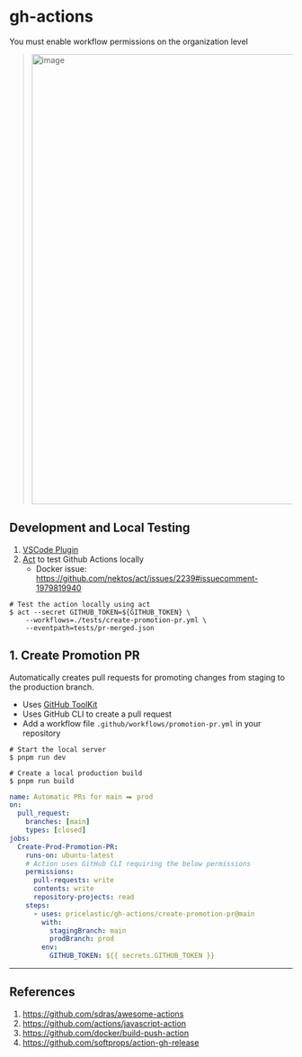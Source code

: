 # gh-actions

You must enable workflow permissions on the organization level

> <img alt="image" width="800" src="https://github.com/pricelastic/gh-actions/assets/926720/faea32df-cf14-4435-9e27-2686836115f0">

## Development and Local Testing

1. [VSCode Plugin](https://marketplace.visualstudio.com/items?itemName=GitHub.vscode-github-actions)
2. [Act](https://github.com/nektos/act) to test Github Actions locally
   - Docker issue: https://github.com/nektos/act/issues/2239#issuecomment-1979819940

```shell
# Test the action locally using act
$ act --secret GITHUB_TOKEN=${GITHUB_TOKEN} \
    --workflows=./tests/create-promotion-pr.yml \
    --eventpath=tests/pr-merged.json
```

## 1. Create Promotion PR

Automatically creates pull requests for promoting changes from staging to the production branch.

- Uses [GitHub ToolKit](https://github.com/actions/toolkit/tree/master)
- Uses GitHub CLI to create a pull request
- Add a workflow file `.github/workflows/promotion-pr.yml` in your repository

```shell
# Start the local server
$ pnpm run dev

# Create a local production build
$ pnpm run build
```

```yaml
name: Automatic PRs for main ⮕ prod
on:
  pull_request:
    branches: [main]
    types: [closed]
jobs:
  Create-Prod-Promotion-PR:
    runs-on: ubuntu-latest
    # Action uses GitHub CLI requiring the below permissions
    permissions:
      pull-requests: write
      contents: write
      repository-projects: read
    steps:
      - uses: pricelastic/gh-actions/create-promotion-pr@main
        with:
          stagingBranch: main
          prodBranch: prod
        env:
          GITHUB_TOKEN: ${{ secrets.GITHUB_TOKEN }}
```

---

## References

1. https://github.com/sdras/awesome-actions
2. https://github.com/actions/javascript-action
3. https://github.com/docker/build-push-action
4. https://github.com/softprops/action-gh-release
